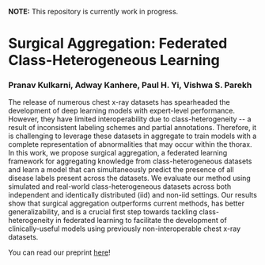 **NOTE:** This repository is currently work in progress.

# Surgical Aggregation: Federated Class-Heterogeneous Learning
### Pranav Kulkarni, Adway Kanhere, Paul H. Yi, Vishwa S. Parekh

The release of numerous chest x-ray datasets has spearheaded the development of deep learning models with expert-level performance. However, they have limited interoperability due to class-heterogeneity -- a result of inconsistent labeling schemes and partial annotations. Therefore, it is challenging to leverage these datasets in aggregate to train models with a complete representation of abnormalities that may occur within the thorax. In this work, we propose surgical aggregation, a federated learning framework for aggregating knowledge from class-heterogeneous datasets and learn a model that can simultaneously predict the presence of all disease labels present across the datasets. We evaluate our method using simulated and real-world class-heterogeneous datasets across both independent and identically distributed (iid) and non-iid settings. Our results show that surgical aggregation outperforms current methods, has better generalizability, and is a crucial first step towards tackling class-heterogeneity in federated learning to facilitate the development of clinically-useful models using previously non-interoperable chest x-ray datasets.

You can read our preprint [here](https://arxiv.org/abs/2301.06683)!
